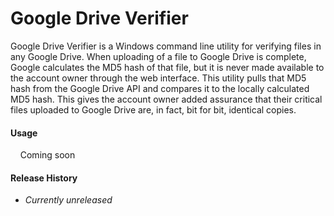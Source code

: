 # Google Drive Verifier
Google Drive Verifier is a Windows command line utility for verifying files in any Google Drive. When uploading of a file to Google Drive is complete,
Google calculates the MD5 hash of that file, but it is never made available to the account owner through the web interface. This utility pulls that
MD5 hash from the Google Drive API and compares it to the locally calculated MD5 hash. This gives the account owner added assurance that their
critical files uploaded to Google Drive are, in fact, bit for bit, identical copies.

#### Usage
&nbsp;&nbsp;&nbsp;&nbsp;Coming soon

#### Release History
- _Currently unreleased_
